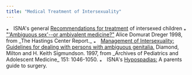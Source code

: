 ```yaml
---
title: "Medical Treatment of Intersexuality"
---
```


  


  
<img src="/img/arrow-mini.gif" width=16 height=7 alt="* ">  
ISNA's general <A HREF="/library/recommendations.html">Recommendations for treatment</A> of intersexed children  


<img src="/img/arrow-mini.gif" width=16 height=7 alt="* ">  
<A HREF="/library/dreger-ambivalent.html">"'Ambiguous sex'--or ambivalent medicine?"</A> Alice Domurat Dreger 1998, from _The Hastings Center Report._  


<img src="/img/arrow-mini.gif" width=16 height=7 alt="* ">  
<A HREF="http://www.afn.org/~sfcommed/">Management of Intersexuality: Guidelines for dealing with persons with ambiguous genitalia.</A> Diamond, Milton and H. Keith Sigmundson. 1997, from _Archives of Pediatrics and Adolescent Medicine_ 151: 1046-1050.  


<img src="/img/arrow-mini.gif" width=16 height=7 alt="* ">  
ISNA's <A HREF="/library/hypospadias-guide.html">Hypospadias:</A> A parents guide to surgery.